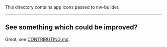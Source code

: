 This directory contains app icons passed to nw-builder.

---

## See something which could be improved?

Great, see [CONTRIBUTING.md](../../CONTRIBUTING.md).